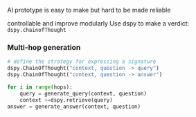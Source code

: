 AI prototype is easy to make  but hard to be made reliable


controllable and improve modularly
Use dspy to make a verdict: `dspy.chainofThought`

### Multi-hop generation
```python
# define the strategy for expressing a signature
dspy.ChainOfThought("context, question -> query")
dspy.ChainOfThought("context, question -> answer")

for i in range(hops):
    query = generate_query(context, question)
    context +=dspy.retrieve(query)
answer = generate_answer(context, question)
```